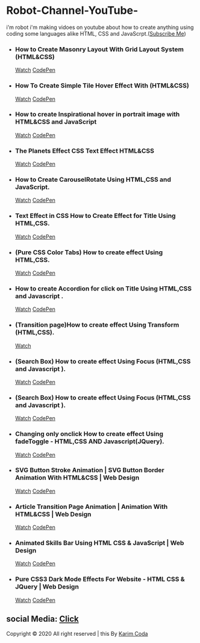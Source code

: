 # Robot-Channel-YouTube-
i'm robot i'm making vidoes on youtube about how to create anything using coding some languages alike HTML, CSS and JavaScrpt.(<a href="https://www.youtube.com/channel/UC4K13feyvHML3JU5G6slgYw">Subscribe Me</a>) <br/> 

<ul>
  <li>
    <h3>How to Create Masonry Layout With Grid Layout System (HTML&CSS)</h3>
    <a href="https://www.youtube.com/watch?v=NFhXVnoT1a0">Watch</a>
    <a href="https://codepen.io/karim-coda/pen/poJQGQZ">CodePen</a>
  </li>
  <li>
    <h3>How To Create Simple Tile Hover Effect With (HTML&CSS)</h3>
    <a href="https://www.youtube.com/watch?v=n_qjUyDGnm0">Watch</a>
    <a href="https://codepen.io/karim-coda/pen/GRJwzYN">CodePen</a>
  </li>
  <li>
    <h3>How to create Inspirational hover in portrait image with HTML&CSS and JavaScript</h3>
    <a href="https://www.youtube.com/watch?v=PeC1U3aGOk4">Watch</a>
    <a href="https://codepen.io/karim-coda/pen/PoqxVdp">CodePen</a>
  </li>
  <li>
    <h3>The Planets Effect CSS Text Effect HTML&CSS</h3>
    <a href="https://www.youtube.com/watch?v=xcw1m2Xltao">Watch</a>
    <a href="https://codepen.io/karim-coda/pen/qBdQgyW">CodePen</a>
  </li>
  <li>
    <h3>How to Create CarouselRotate Using HTML,CSS and JavaScript.</h3>
    <a href="https://www.youtube.com/watch?v=tzXgbprKsP8">Watch</a>
    <a href="https://codepen.io/karim-coda/pen/YzXRBvy">CodePen</a>
  </li>
  <li>
    <h3>Text Effect in CSS How to Create Effect for Title Using HTML,CSS.</h3>
    <a href="https://www.youtube.com/watch?v=o1EqW3XCwuc">Watch</a>
    <a href="https://codepen.io/karim-coda/pen/KKprJoo">CodePen</a>
  </li>
  <li>
    <h3>(Pure CSS Color Tabs) How to create effect Using HTML,CSS.</h3>
    <a href="https://www.youtube.com/watch?v=RBD8X_vMRF8">Watch</a>
    <a href="https://codepen.io/karim-coda/pen/OJVaBzW">CodePen</a>
  </li>
  <li>
    <h3>How to create Accordion for click on Title Using HTML,CSS and Javascript .</h3>
    <a href="https://www.youtube.com/watch?v=geUCF51cLg0">Watch</a>
    <a href="https://codepen.io/karim-coda/pen/MWwzKqv">CodePen</a>
  </li>
  <li>
    <h3>(Transition page)How to create effect Using Transform (HTML,CSS).</h3>
    <a href="https://www.youtube.com/watch?v=zWCistU2jys">Watch</a>
  </li>
  <li>
    <h3>(Search Box) How to create effect Using Focus (HTML,CSS and Javascript ).</h3>
    <a href="https://www.youtube.com/watch?v=rnjpC4AZZZQ">Watch</a>
    <a href="https://codepen.io/karim-coda/pen/rNVoPMJ">CodePen</a>
  </li>
  <li>
    <h3>(Search Box) How to create effect Using Focus (HTML,CSS and Javascript ).</h3>
    <a href="https://www.youtube.com/watch?v=PchUAUpQk-4&t=2s">Watch</a>
    <a href="https://codepen.io/karim-coda/pen/KKpJVmP">CodePen</a>
  </li>
  <li>
    <h3>Changing only onclick How to create effect Using fadeToggle - HTML,CSS AND Javascript(JQuery).</h3>
    <a href="https://www.youtube.com/watch?v=TA8hTaOPw5c">Watch</a>
    <a href="https://codepen.io/karim-coda/pen/vYEbLrg">CodePen</a>
  </li>
  <li>
    <h3>SVG Button Stroke Animation | SVG Button Border Animation With HTML&CSS | Web Design</h3>
    <a href="https://www.youtube.com/watch?v=LDRU3M7QSiU">Watch</a>
    <a href="#">CodePen</a>
  </li>
  <li>
    <h3>Article Transition Page Animation | Animation With HTML&CSS | Web Design</h3>
    <a href="https://www.youtube.com/watch?v=vLI_VjNw2dY">Watch</a>
    <a href="#">CodePen</a>
  </li>
  <li>
    <h3>Animated Skills Bar Using HTML CSS & JavaScript | Web Design</h3>
    <a href="https://www.youtube.com/watch?v=WJcAy3aDbTk">Watch</a>
    <a href="#">CodePen</a>
  </li>
  <li>
    <h3>Pure CSS3 Dark Mode Effects For Website - HTML CSS & JQuery | Web Design</h3>
    <a href="https://www.youtube.com/watch?v=3Ksn4k02G6c">Watch</a>
    <a href="#">CodePen</a>
  </li>
</ul>


## social Media: <a href="https://linktr.ee/karimcoda2">Click</a>




Copyright &copy; 2020 All right reserved | this By <a href="https://www.instagram.com/karimcoda">Karim Coda</a>
